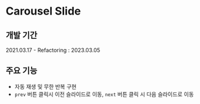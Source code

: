 # Carousel Slide

## 개발 기간

2021.03.17 - Refactoring : 2023.03.05

## 주요 기능

- 자동 재생 및 무한 반복 구현
- `prev` 버튼 클릭시 이전 슬라이드로 이동, `next` 버튼 클릭 시 다음 슬라이드로 이동
